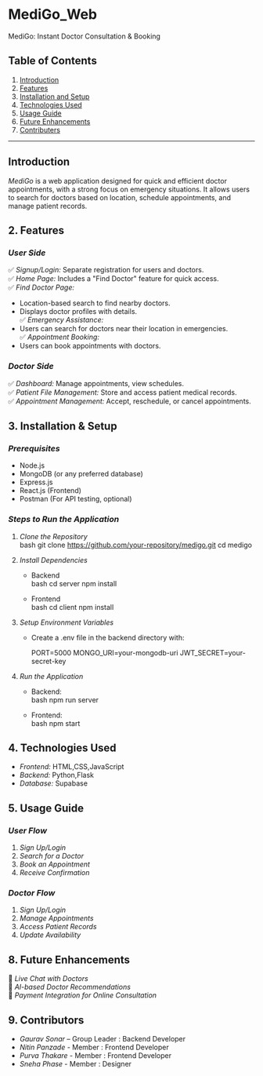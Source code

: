 # MediGo_Web
MediGo: Instant Doctor Consultation &amp; Booking
## Table of Contents
1. [Introduction](#Introduction)
2. [Features](#Features)
3. [Installation and Setup](#Installation_and_Setup)
4. [Technologies Used](#Technologies_Used)
5. [Usage Guide](#Usage_Guide)
6. [Future Enhancements](#Future_Enhacements)
7. [Contributers](#contributers)
---

## Introduction

*MediGo* is a web application designed for quick and efficient doctor appointments, with a strong focus on emergency situations. It allows users to search for doctors based on location, schedule appointments, and manage patient records. 


## 2. Features  

### *User Side*  
✅ *Signup/Login:* Separate registration for users and doctors.  
✅ *Home Page:* Includes a "Find Doctor" feature for quick access.  
✅ *Find Doctor Page:*  
   - Location-based search to find nearby doctors.  
   - Displays doctor profiles with details.  
✅ *Emergency Assistance:*  
   - Users can search for doctors near their location in emergencies.  
✅ *Appointment Booking:*  
   - Users can book appointments with doctors.  

### *Doctor Side*  
✅ *Dashboard:* Manage appointments, view schedules.  
✅ *Patient File Management:* Store and access patient medical records.  
✅ *Appointment Management:* Accept, reschedule, or cancel appointments. 

## 3. Installation & Setup  

### *Prerequisites*  
- Node.js  
- MongoDB (or any preferred database)  
- Express.js  
- React.js (Frontend)  
- Postman (For API testing, optional)  

### *Steps to Run the Application*  
1. *Clone the Repository*  
   bash
   git clone https://github.com/your-repository/medigo.git
   cd medigo
   

2. *Install Dependencies*  
   - Backend  
     bash
     cd server
     npm install
       
   - Frontend  
     bash
     cd client
     npm install
       

3. *Setup Environment Variables*  
   - Create a .env file in the backend directory with:  
     
     PORT=5000
     MONGO_URI=your-mongodb-uri
     JWT_SECRET=your-secret-key
       

4. *Run the Application*  
   - Backend:  
     bash
     npm run server
       
   - Frontend:  
     bash
     npm start
       

## 4. Technologies Used  
- *Frontend:* HTML,CSS,JavaScript  
- *Backend:* Python,Flask
- *Database:* Supabase

## 5. Usage Guide  

### *User Flow*  
1. *Sign Up/Login*  
2. *Search for a Doctor*  
3. *Book an Appointment*  
4. *Receive Confirmation*  

### *Doctor Flow*  
1. *Sign Up/Login*  
2. *Manage Appointments*  
3. *Access Patient Records*  
4. *Update Availability*

## 8. Future Enhancements  
🔹 *Live Chat with Doctors*  
🔹 *AI-based Doctor Recommendations*  
🔹 *Payment Integration for Online Consultation*  

## 9. Contributors  
- *Gaurav Sonar* – Group Leader : Backend Developer
- *Nitin Panzade* - Member : Frontend Developer
- *Purva Thakare* - Member : Frontend Developer
- *Sneha Phase* - Member : Designer



